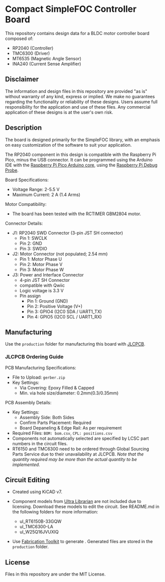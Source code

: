 # Compact SimpleFOC Controller Board

This repository contains design data for a BLDC motor controller board composed of:

* RP2040 (Controller)
* TMC6300 (Driver)
* MT6535 (Magnetic Angle Sensor)
* INA240 (Current Sense Amplifier)

## Disclaimer

The information and design files in this repository are provided "as is" without warranty of any kind, express or implied. We make no guarantees regarding the functionality or reliability of these designs. Users assume full responsibility for the application and use of these files. Any commercial application of these designs is at the user's own risk.

## Description

The board is designed primarily for the SimpleFOC library, with an emphasis on easy customization of the software to suit your application.

The RP2040 component in this design is compatible with the Raspberry Pi Pico, minus the USB connector. It can be programmed using the Arduino IDE with the [Raspberry Pi Pico Arduino core](https://github.com/earlephilhower/arduino-pico), using the [Raspberry Pi Debug Probe](https://www.raspberrypi.com/products/debug-probe/).


Board Specifications:
- Voltage Range: 2-5.5 V
- Maximum Current: 2 A (1.4 Arms)

Motor Compatibility:
- The board has been tested with the RCTIMER GBM2804 motor.

Connector Details:
- J1: RP2040 SWD Connector (3-pin JST SH connector)
  - Pin 1: SWCLK
  - Pin 2: GND
  - Pin 3: SWDIO
- J2: Motor Connector (not populated; 2.54 mm)
  - Pin 1: Motor Phase U
  - Pin 2: Motor Phase V
  - Pin 3: Motor Phase W
- J3: Power and Interface Connector
  - 4-pin JST SH Connector
  - compatible with Qwiic
  - Logic voltage is 3.3 V
  - Pin assign
    - Pin 1: Ground (GND)
    - Pin 2: Positive Voltage (V+)
    - Pin 3: GPIO4 (I2C0 SDA / UART1_TX)
    - Pin 4: GPIO5 (I2C0 SCL / UART1_RX)

## Manufacturing

Use the `production` folder for manufacturing this board with [JLCPCB](https://jlcpcb.com/).

### JLCPCB Ordering Guide

PCB Manufacturing Specifications:
- File to Upload: `gerber.zip`
- Key Settings:
  - Via Covering: Epoxy Filled & Capped
  - Min. via hole size/diameter: 0.2mm(0.3/0.35mm)

PCB Assembly Details:
- Key Settings:
  - Assembly Side: Both Sides
  - Confirm Parts Placement: Required
  - Board Depaneling & Edge Rail: As per requirement
- Required Files: `BOM: bom.csv`, `CPL: positions.csv`
- Components not automatically selected are specified by LCSC part numbers in the circuit files.
- RT6150 and TMC6300 need to be ordered through Global Sourcing Parts Service due to their unavailability at JLCPCB. *Note that the quantity required may be more than the actual quantity to be implemented.*

## Circuit Editing

* Created using KiCAD v7.

* Component models from [Ultra Librarian](https://www.ultralibrarian.com/) are not included due to licensing. Download these models to edit the circuit. See README.md in the following folders for more information:

  - ul_RT6150B-33GQW
  - ul_TMC6300-LA
  - ul_W25Q16JVUXIQ

* Use [Fabrication Toolkit](https://github.com/bennymeg/JLC-Plugin-for-KiCad) to generate . Generated files are stored in the `production` folder.

## License

Files in this repository are under the MIT License.
